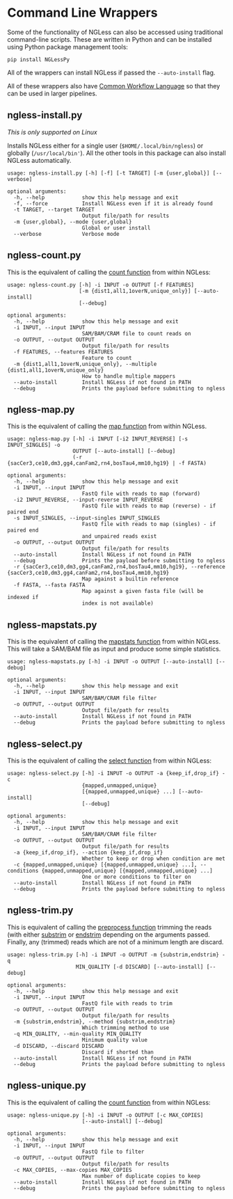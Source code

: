 # Command Line Wrappers

Some of the functionality of NGLess can also be accessed using traditional
command-line scripts. These are written in Python and can be installed using
Python package management tools:

    pip install NGLessPy

All of the wrappers can install NGLess if passed the `--auto-install` flag.

All of these wrappers also have [Common Workflow
Language](http://www.commonwl.org/) so that they can be used in larger
pipelines.

## ngless-install.py

_This is only supported on Linux_

Installs NGLess either for a single user (`$HOME/.local/bin/ngless`) or
globally (`/usr/local/bin'`). All the other tools in this package can also
install NGLess automatically.

    usage: ngless-install.py [-h] [-f] [-t TARGET] [-m {user,global}] [--verbose]

    optional arguments:
      -h, --help            show this help message and exit
      -f, --force           Install NGLess even if it is already found
      -t TARGET, --target TARGET
                            Output file/path for results
      -m {user,global}, --mode {user,global}
                            Global or user install
      --verbose             Verbose mode


## ngless-count.py

This is the equivalent of calling the [count function](Functions.html#count)
from within NGLess:

    usage: ngless-count.py [-h] -i INPUT -o OUTPUT [-f FEATURES]
                           [-m {dist1,all1,1overN,unique_only}] [--auto-install]
                           [--debug]

    optional arguments:
      -h, --help            show this help message and exit
      -i INPUT, --input INPUT
                            SAM/BAM/CRAM file to count reads on
      -o OUTPUT, --output OUTPUT
                            Output file/path for results
      -f FEATURES, --features FEATURES
                            Feature to count
      -m {dist1,all1,1overN,unique_only}, --multiple {dist1,all1,1overN,unique_only}
                            How to handle multiple mappers
      --auto-install        Install NGLess if not found in PATH
      --debug               Prints the payload before submitting to ngless


## ngless-map.py

This is the equivalent of calling the [map function](Functions.html#map)
from within NGLess.

    usage: ngless-map.py [-h] -i INPUT [-i2 INPUT_REVERSE] [-s INPUT_SINGLES] -o
                         OUTPUT [--auto-install] [--debug]
                         (-r {sacCer3,ce10,dm3,gg4,canFam2,rn4,bosTau4,mm10,hg19} | -f FASTA)

    optional arguments:
      -h, --help            show this help message and exit
      -i INPUT, --input INPUT
                            FastQ file with reads to map (forward)
      -i2 INPUT_REVERSE, --input-reverse INPUT_REVERSE
                            FastQ file with reads to map (reverse) - if paired end
      -s INPUT_SINGLES, --input-singles INPUT_SINGLES
                            FastQ file with reads to map (singles) - if paired end
                            and unpaired reads exist
      -o OUTPUT, --output OUTPUT
                            Output file/path for results
      --auto-install        Install NGLess if not found in PATH
      --debug               Prints the payload before submitting to ngless
      -r {sacCer3,ce10,dm3,gg4,canFam2,rn4,bosTau4,mm10,hg19}, --reference {sacCer3,ce10,dm3,gg4,canFam2,rn4,bosTau4,mm10,hg19}
                            Map against a builtin reference
      -f FASTA, --fasta FASTA
                            Map against a given fasta file (will be indexed if
                            index is not available)

## ngless-mapstats.py

This is the equivalent of calling the [mapstats
function](Functions.html#mapstats) from within NGLess. This will take a SAM/BAM
file as input and produce some simple statistics.

    usage: ngless-mapstats.py [-h] -i INPUT -o OUTPUT [--auto-install] [--debug]

    optional arguments:
      -h, --help            show this help message and exit
      -i INPUT, --input INPUT
                            SAM/BAM/CRAM file filter
      -o OUTPUT, --output OUTPUT
                            Output file/path for results
      --auto-install        Install NGLess if not found in PATH
      --debug               Prints the payload before submitting to ngless


## ngless-select.py

This is the equivalent of calling the [select function](Functions.html#select)
from within NGLess:

    usage: ngless-select.py [-h] -i INPUT -o OUTPUT -a {keep_if,drop_if} -c
                            {mapped,unmapped,unique}
                            [{mapped,unmapped,unique} ...] [--auto-install]
                            [--debug]

    optional arguments:
      -h, --help            show this help message and exit
      -i INPUT, --input INPUT
                            SAM/BAM/CRAM file filter
      -o OUTPUT, --output OUTPUT
                            Output file/path for results
      -a {keep_if,drop_if}, --action {keep_if,drop_if}
                            Whether to keep or drop when condition are met
      -c {mapped,unmapped,unique} [{mapped,unmapped,unique} ...], --conditions {mapped,unmapped,unique} [{mapped,unmapped,unique} ...]
                            One or more conditions to filter on
      --auto-install        Install NGLess if not found in PATH
      --debug               Prints the payload before submitting to ngless


## ngless-trim.py

This is equivalent of calling the [preprocess
function](Functions.html#preprocess)  trimming the reads (with either
[substrim](Functions.html#substrim) or [endstrim](Functions.html#endstrim)
depending on the arguments passed. Finally, any (trimmed) reads which are not
of a minimum length are discard.


    usage: ngless-trim.py [-h] -i INPUT -o OUTPUT -m {substrim,endstrim} -q
                          MIN_QUALITY [-d DISCARD] [--auto-install] [--debug]

    optional arguments:
      -h, --help            show this help message and exit
      -i INPUT, --input INPUT
                            FastQ file with reads to trim
      -o OUTPUT, --output OUTPUT
                            Output file/path for results
      -m {substrim,endstrim}, --method {substrim,endstrim}
                            Which trimming method to use
      -q MIN_QUALITY, --min-quality MIN_QUALITY
                            Minimum quality value
      -d DISCARD, --discard DISCARD
                            Discard if shorted than
      --auto-install        Install NGLess if not found in PATH
      --debug               Prints the payload before submitting to ngless


## ngless-unique.py

This is the equivalent of calling the [count function](Functions.html#count)
from within NGLess:

    usage: ngless-unique.py [-h] -i INPUT -o OUTPUT [-c MAX_COPIES]
                            [--auto-install] [--debug]

    optional arguments:
      -h, --help            show this help message and exit
      -i INPUT, --input INPUT
                            FastQ file to filter
      -o OUTPUT, --output OUTPUT
                            Output file/path for results
      -c MAX_COPIES, --max-copies MAX_COPIES
                            Max number of duplicate copies to keep
      --auto-install        Install NGLess if not found in PATH
      --debug               Prints the payload before submitting to ngless


